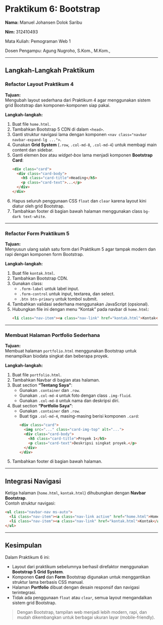 # Praktikum 6: Bootstrap

**Nama:** Manuel Johansen Dolok Saribu

**Nim:** 312410493

Mata Kuliah: Pemograman Web 1

Dosen Pengampu: Agung Nugroho, S.Kom., M.Kom.,

---

## Langkah-Langkah Praktikum

### Refactor Layout Praktikum 4

**Tujuan:**  
Mengubah layout sederhana dari Praktikum 4 agar menggunakan sistem grid Bootstrap dan komponen-komponen siap pakai.

**Langkah-langkah:**
1. Buat file `home.html`.
2. Tambahkan Bootstrap 5 CDN di dalam `<head>`.
3. Ganti struktur navigasi lama dengan komponen `<nav class="navbar navbar-expand-lg ...">`.
4. Gunakan **Grid System** (`.row`, `.col-md-8`, `.col-md-4`) untuk membagi main content dan sidebar.
5. Ganti elemen *box* atau *widget-box* lama menjadi komponen **Bootstrap Card**:
   ```html
   <div class="card">
     <div class="card-body">
       <h5 class="card-title">Heading</h5>
       <p class="card-text">...</p>
     </div>
   </div>
   ```
6. Hapus seluruh penggunaan CSS `float` dan `clear` karena layout kini diatur oleh grid Bootstrap.
7. Tambahkan footer di bagian bawah halaman menggunakan class `bg-dark text-white`.

---

### Refactor Form Praktikum 5

**Tujuan:**  
Menyusun ulang salah satu form dari Praktikum 5 agar tampak modern dan rapi dengan komponen form Bootstrap.

**Langkah-langkah:**
1. Buat file `kontak.html`.
2. Tambahkan Bootstrap CDN.
3. Gunakan class:
   - `.form-label` untuk label input.
   - `.form-control` untuk input, textarea, dan select.
   - `.btn btn-primary` untuk tombol submit.
4. Tambahkan validasi sederhana menggunakan JavaScript (opsional).
5. Hubungkan file ini dengan menu “Kontak” pada navbar di `home.html`:
   ```html
   <li class="nav-item"><a class="nav-link" href="kontak.html">Kontak</a></li>
   ```

---

### Membuat Halaman Portfolio Sederhana

**Tujuan:**  
Membuat halaman `portfolio.html` menggunakan Bootstrap untuk menampilkan biodata singkat dan beberapa proyek.

**Langkah-langkah:**
1. Buat file `portfolio.html`.
2. Tambahkan Navbar di bagian atas halaman.
3. Buat section **“Tentang Saya”**:
   - Gunakan `.container` dan `.row`.
   - Gunakan `.col-md-4` untuk foto dengan class `.img-fluid`.
   - Gunakan `.col-md-8` untuk nama dan deskripsi diri.
4. Buat section **“Portfolio Saya”**:
   - Gunakan `.container` dan `.row`.
   - Buat tiga `.col-md-4`, masing-masing berisi komponen `.card`:
     ```html
     <div class="card">
       <img src="..." class="card-img-top" alt="...">
       <div class="card-body">
         <h5 class="card-title">Proyek 1</h5>
         <p class="card-text">Deskripsi singkat proyek.</p>
       </div>
     </div>
     ```
5. Tambahkan footer di bagian bawah halaman.

---

## Integrasi Navigasi
Ketiga halaman (`home.html`, `kontak.html`) dihubungkan dengan **Navbar Bootstrap**.  
Contoh struktur navigasi:
```html
<ul class="navbar-nav ms-auto">
  <li class="nav-item"><a class="nav-link active" href="home.html">Home</a></li>
  <li class="nav-item"><a class="nav-link" href="kontak.html">Kontak</a></li>
</ul>
```

---

## Kesimpulan
Dalam Praktikum 6 ini:
- Layout dari praktikum sebelumnya berhasil direfaktor menggunakan **Bootstrap 5 Grid System**.
- Komponen **Card** dan **Form** Bootstrap digunakan untuk menggantikan struktur lama berbasis CSS manual.
- Halaman **Portfolio** dibuat dengan desain responsif dan navigasi terintegrasi.
- Tidak ada penggunaan `float` atau `clear`, semua layout mengandalkan sistem grid Bootstrap.

> Dengan Bootstrap, tampilan web menjadi lebih modern, rapi, dan mudah dikembangkan untuk berbagai ukuran layar (mobile-friendly).
